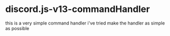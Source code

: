 # discord.js-v13-commandHandler
this is a very simple command handler i've tried make the handler as simple as possible
